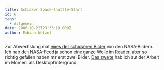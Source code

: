 ```yaml
---
title: Schicker Space-Shuttle-Start
id: 6
tags:
  - Allgemein
date: 2006-10-22T23:33:18.000Z
author: Fabian Wetzel
---
```


Zur Abwechslung mal [eines der schickeren Bilder](http://www.nasa.gov/multimedia/imagegallery/image_feature_605.html) von den NASA-Bildern. Ich hab den NASA-Feed ja schon eine ganze Weile im Reader, aber so richtig gefallen haben mir erst zwei Bilder. [Das zweite](http://www.nasa.gov/multimedia/imagegallery/image_feature_662.html) hab ich auf der Arbeit im Moment als Desktophintergrund.

